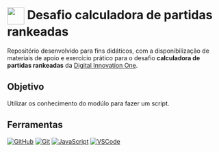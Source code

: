 <h1>
    <a href="https://www.dio.me/">
     <img align="center" width="40px" src="https://hermes.digitalinnovation.one/assets/diome/logo-minimized.png"></a>
    <span> Desafio calculadora de partidas rankeadas</span>
</h1>

Repositório desenvolvido para fins didáticos, com a disponibilização de materiais de apoio e exercício prático para o desafio **calculadora de partidas rankeadas** da [Digital Innovation One](https://www.dio.me/).

## Objetivo
Utilizar os conhecimento do modúlo para fazer um script.

## Ferramentas
[![GitHub](https://img.shields.io/badge/GitHub-000?style=for-the-badge&logo=github&logoColor=30A3DC)](https://docs.github.com/)
[![Git](https://img.shields.io/badge/Git-000?style=for-the-badge&logo=git&logoColor=E94D5F)](https://git-scm.com/doc) 
[![JavaScript](https://img.shields.io/badge/JavaScript-000?style=for-the-badge&logo=javascript)](https://developer.mozilla.org/pt-BR/docs/Web/JavaScript)
[![VSCode](https://img.shields.io/badge/Visual%20Studio%20Code-30A3DC?style=for-the-badge)](https://code.visualstudio.com)
